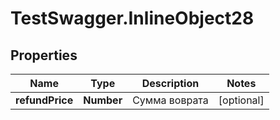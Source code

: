 # TestSwagger.InlineObject28

## Properties

Name | Type | Description | Notes
------------ | ------------- | ------------- | -------------
**refundPrice** | **Number** | Сумма воврата | [optional] 


